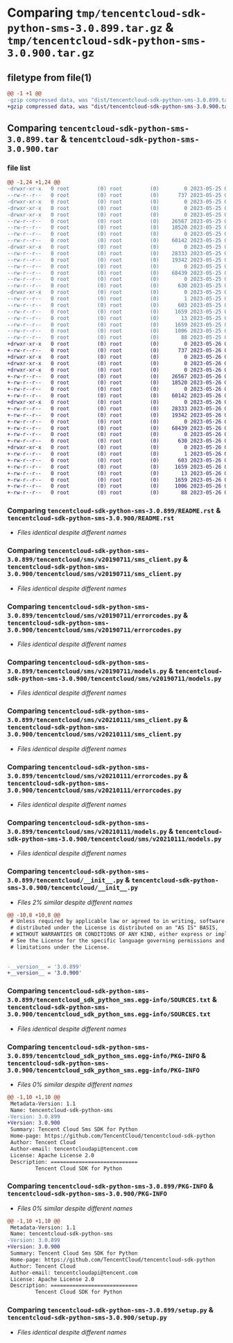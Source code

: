 # Comparing `tmp/tencentcloud-sdk-python-sms-3.0.899.tar.gz` & `tmp/tencentcloud-sdk-python-sms-3.0.900.tar.gz`

## filetype from file(1)

```diff
@@ -1 +1 @@
-gzip compressed data, was "dist/tencentcloud-sdk-python-sms-3.0.899.tar", last modified: Thu May 25 00:34:45 2023, max compression
+gzip compressed data, was "dist/tencentcloud-sdk-python-sms-3.0.900.tar", last modified: Fri May 26 02:26:15 2023, max compression
```

## Comparing `tencentcloud-sdk-python-sms-3.0.899.tar` & `tencentcloud-sdk-python-sms-3.0.900.tar`

### file list

```diff
@@ -1,24 +1,24 @@
-drwxr-xr-x   0 root         (0) root         (0)        0 2023-05-25 00:34:45.000000 tencentcloud-sdk-python-sms-3.0.899/
--rw-r--r--   0 root         (0) root         (0)      737 2023-05-25 00:34:45.000000 tencentcloud-sdk-python-sms-3.0.899/README.rst
-drwxr-xr-x   0 root         (0) root         (0)        0 2023-05-25 00:34:45.000000 tencentcloud-sdk-python-sms-3.0.899/tencentcloud/
-drwxr-xr-x   0 root         (0) root         (0)        0 2023-05-25 00:34:45.000000 tencentcloud-sdk-python-sms-3.0.899/tencentcloud/sms/
-drwxr-xr-x   0 root         (0) root         (0)        0 2023-05-25 00:34:45.000000 tencentcloud-sdk-python-sms-3.0.899/tencentcloud/sms/v20190711/
--rw-r--r--   0 root         (0) root         (0)    26567 2023-05-25 00:34:45.000000 tencentcloud-sdk-python-sms-3.0.899/tencentcloud/sms/v20190711/sms_client.py
--rw-r--r--   0 root         (0) root         (0)    18520 2023-05-25 00:34:45.000000 tencentcloud-sdk-python-sms-3.0.899/tencentcloud/sms/v20190711/errorcodes.py
--rw-r--r--   0 root         (0) root         (0)        0 2023-05-25 00:34:45.000000 tencentcloud-sdk-python-sms-3.0.899/tencentcloud/sms/v20190711/__init__.py
--rw-r--r--   0 root         (0) root         (0)    60142 2023-05-25 00:34:45.000000 tencentcloud-sdk-python-sms-3.0.899/tencentcloud/sms/v20190711/models.py
-drwxr-xr-x   0 root         (0) root         (0)        0 2023-05-25 00:34:45.000000 tencentcloud-sdk-python-sms-3.0.899/tencentcloud/sms/v20210111/
--rw-r--r--   0 root         (0) root         (0)    28333 2023-05-25 00:34:45.000000 tencentcloud-sdk-python-sms-3.0.899/tencentcloud/sms/v20210111/sms_client.py
--rw-r--r--   0 root         (0) root         (0)    19342 2023-05-25 00:34:45.000000 tencentcloud-sdk-python-sms-3.0.899/tencentcloud/sms/v20210111/errorcodes.py
--rw-r--r--   0 root         (0) root         (0)        0 2023-05-25 00:34:45.000000 tencentcloud-sdk-python-sms-3.0.899/tencentcloud/sms/v20210111/__init__.py
--rw-r--r--   0 root         (0) root         (0)    68439 2023-05-25 00:34:45.000000 tencentcloud-sdk-python-sms-3.0.899/tencentcloud/sms/v20210111/models.py
--rw-r--r--   0 root         (0) root         (0)        0 2023-05-25 00:34:45.000000 tencentcloud-sdk-python-sms-3.0.899/tencentcloud/sms/__init__.py
--rw-r--r--   0 root         (0) root         (0)      630 2023-05-25 00:34:45.000000 tencentcloud-sdk-python-sms-3.0.899/tencentcloud/__init__.py
-drwxr-xr-x   0 root         (0) root         (0)        0 2023-05-25 00:34:45.000000 tencentcloud-sdk-python-sms-3.0.899/tencentcloud_sdk_python_sms.egg-info/
--rw-r--r--   0 root         (0) root         (0)        1 2023-05-25 00:34:45.000000 tencentcloud-sdk-python-sms-3.0.899/tencentcloud_sdk_python_sms.egg-info/dependency_links.txt
--rw-r--r--   0 root         (0) root         (0)      603 2023-05-25 00:34:45.000000 tencentcloud-sdk-python-sms-3.0.899/tencentcloud_sdk_python_sms.egg-info/SOURCES.txt
--rw-r--r--   0 root         (0) root         (0)     1659 2023-05-25 00:34:45.000000 tencentcloud-sdk-python-sms-3.0.899/tencentcloud_sdk_python_sms.egg-info/PKG-INFO
--rw-r--r--   0 root         (0) root         (0)       13 2023-05-25 00:34:45.000000 tencentcloud-sdk-python-sms-3.0.899/tencentcloud_sdk_python_sms.egg-info/top_level.txt
--rw-r--r--   0 root         (0) root         (0)     1659 2023-05-25 00:34:45.000000 tencentcloud-sdk-python-sms-3.0.899/PKG-INFO
--rw-r--r--   0 root         (0) root         (0)     1006 2023-05-25 00:34:45.000000 tencentcloud-sdk-python-sms-3.0.899/setup.py
--rw-r--r--   0 root         (0) root         (0)       88 2023-05-25 00:34:45.000000 tencentcloud-sdk-python-sms-3.0.899/setup.cfg
+drwxr-xr-x   0 root         (0) root         (0)        0 2023-05-26 02:26:15.000000 tencentcloud-sdk-python-sms-3.0.900/
+-rw-r--r--   0 root         (0) root         (0)      737 2023-05-26 02:26:14.000000 tencentcloud-sdk-python-sms-3.0.900/README.rst
+drwxr-xr-x   0 root         (0) root         (0)        0 2023-05-26 02:26:15.000000 tencentcloud-sdk-python-sms-3.0.900/tencentcloud/
+drwxr-xr-x   0 root         (0) root         (0)        0 2023-05-26 02:26:15.000000 tencentcloud-sdk-python-sms-3.0.900/tencentcloud/sms/
+drwxr-xr-x   0 root         (0) root         (0)        0 2023-05-26 02:26:15.000000 tencentcloud-sdk-python-sms-3.0.900/tencentcloud/sms/v20190711/
+-rw-r--r--   0 root         (0) root         (0)    26567 2023-05-26 02:26:14.000000 tencentcloud-sdk-python-sms-3.0.900/tencentcloud/sms/v20190711/sms_client.py
+-rw-r--r--   0 root         (0) root         (0)    18520 2023-05-26 02:26:14.000000 tencentcloud-sdk-python-sms-3.0.900/tencentcloud/sms/v20190711/errorcodes.py
+-rw-r--r--   0 root         (0) root         (0)        0 2023-05-26 02:26:14.000000 tencentcloud-sdk-python-sms-3.0.900/tencentcloud/sms/v20190711/__init__.py
+-rw-r--r--   0 root         (0) root         (0)    60142 2023-05-26 02:26:14.000000 tencentcloud-sdk-python-sms-3.0.900/tencentcloud/sms/v20190711/models.py
+drwxr-xr-x   0 root         (0) root         (0)        0 2023-05-26 02:26:15.000000 tencentcloud-sdk-python-sms-3.0.900/tencentcloud/sms/v20210111/
+-rw-r--r--   0 root         (0) root         (0)    28333 2023-05-26 02:26:14.000000 tencentcloud-sdk-python-sms-3.0.900/tencentcloud/sms/v20210111/sms_client.py
+-rw-r--r--   0 root         (0) root         (0)    19342 2023-05-26 02:26:14.000000 tencentcloud-sdk-python-sms-3.0.900/tencentcloud/sms/v20210111/errorcodes.py
+-rw-r--r--   0 root         (0) root         (0)        0 2023-05-26 02:26:14.000000 tencentcloud-sdk-python-sms-3.0.900/tencentcloud/sms/v20210111/__init__.py
+-rw-r--r--   0 root         (0) root         (0)    68439 2023-05-26 02:26:14.000000 tencentcloud-sdk-python-sms-3.0.900/tencentcloud/sms/v20210111/models.py
+-rw-r--r--   0 root         (0) root         (0)        0 2023-05-26 02:26:14.000000 tencentcloud-sdk-python-sms-3.0.900/tencentcloud/sms/__init__.py
+-rw-r--r--   0 root         (0) root         (0)      630 2023-05-26 02:26:14.000000 tencentcloud-sdk-python-sms-3.0.900/tencentcloud/__init__.py
+drwxr-xr-x   0 root         (0) root         (0)        0 2023-05-26 02:26:15.000000 tencentcloud-sdk-python-sms-3.0.900/tencentcloud_sdk_python_sms.egg-info/
+-rw-r--r--   0 root         (0) root         (0)        1 2023-05-26 02:26:15.000000 tencentcloud-sdk-python-sms-3.0.900/tencentcloud_sdk_python_sms.egg-info/dependency_links.txt
+-rw-r--r--   0 root         (0) root         (0)      603 2023-05-26 02:26:15.000000 tencentcloud-sdk-python-sms-3.0.900/tencentcloud_sdk_python_sms.egg-info/SOURCES.txt
+-rw-r--r--   0 root         (0) root         (0)     1659 2023-05-26 02:26:15.000000 tencentcloud-sdk-python-sms-3.0.900/tencentcloud_sdk_python_sms.egg-info/PKG-INFO
+-rw-r--r--   0 root         (0) root         (0)       13 2023-05-26 02:26:15.000000 tencentcloud-sdk-python-sms-3.0.900/tencentcloud_sdk_python_sms.egg-info/top_level.txt
+-rw-r--r--   0 root         (0) root         (0)     1659 2023-05-26 02:26:15.000000 tencentcloud-sdk-python-sms-3.0.900/PKG-INFO
+-rw-r--r--   0 root         (0) root         (0)     1006 2023-05-26 02:26:14.000000 tencentcloud-sdk-python-sms-3.0.900/setup.py
+-rw-r--r--   0 root         (0) root         (0)       88 2023-05-26 02:26:15.000000 tencentcloud-sdk-python-sms-3.0.900/setup.cfg
```

### Comparing `tencentcloud-sdk-python-sms-3.0.899/README.rst` & `tencentcloud-sdk-python-sms-3.0.900/README.rst`

 * *Files identical despite different names*

### Comparing `tencentcloud-sdk-python-sms-3.0.899/tencentcloud/sms/v20190711/sms_client.py` & `tencentcloud-sdk-python-sms-3.0.900/tencentcloud/sms/v20190711/sms_client.py`

 * *Files identical despite different names*

### Comparing `tencentcloud-sdk-python-sms-3.0.899/tencentcloud/sms/v20190711/errorcodes.py` & `tencentcloud-sdk-python-sms-3.0.900/tencentcloud/sms/v20190711/errorcodes.py`

 * *Files identical despite different names*

### Comparing `tencentcloud-sdk-python-sms-3.0.899/tencentcloud/sms/v20190711/models.py` & `tencentcloud-sdk-python-sms-3.0.900/tencentcloud/sms/v20190711/models.py`

 * *Files identical despite different names*

### Comparing `tencentcloud-sdk-python-sms-3.0.899/tencentcloud/sms/v20210111/sms_client.py` & `tencentcloud-sdk-python-sms-3.0.900/tencentcloud/sms/v20210111/sms_client.py`

 * *Files identical despite different names*

### Comparing `tencentcloud-sdk-python-sms-3.0.899/tencentcloud/sms/v20210111/errorcodes.py` & `tencentcloud-sdk-python-sms-3.0.900/tencentcloud/sms/v20210111/errorcodes.py`

 * *Files identical despite different names*

### Comparing `tencentcloud-sdk-python-sms-3.0.899/tencentcloud/sms/v20210111/models.py` & `tencentcloud-sdk-python-sms-3.0.900/tencentcloud/sms/v20210111/models.py`

 * *Files identical despite different names*

### Comparing `tencentcloud-sdk-python-sms-3.0.899/tencentcloud/__init__.py` & `tencentcloud-sdk-python-sms-3.0.900/tencentcloud/__init__.py`

 * *Files 2% similar despite different names*

```diff
@@ -10,8 +10,8 @@
 # Unless required by applicable law or agreed to in writing, software
 # distributed under the License is distributed on an "AS IS" BASIS,
 # WITHOUT WARRANTIES OR CONDITIONS OF ANY KIND, either express or implied.
 # See the License for the specific language governing permissions and
 # limitations under the License.
 
 
-__version__ = '3.0.899'
+__version__ = '3.0.900'
```

### Comparing `tencentcloud-sdk-python-sms-3.0.899/tencentcloud_sdk_python_sms.egg-info/SOURCES.txt` & `tencentcloud-sdk-python-sms-3.0.900/tencentcloud_sdk_python_sms.egg-info/SOURCES.txt`

 * *Files identical despite different names*

### Comparing `tencentcloud-sdk-python-sms-3.0.899/tencentcloud_sdk_python_sms.egg-info/PKG-INFO` & `tencentcloud-sdk-python-sms-3.0.900/tencentcloud_sdk_python_sms.egg-info/PKG-INFO`

 * *Files 0% similar despite different names*

```diff
@@ -1,10 +1,10 @@
 Metadata-Version: 1.1
 Name: tencentcloud-sdk-python-sms
-Version: 3.0.899
+Version: 3.0.900
 Summary: Tencent Cloud Sms SDK for Python
 Home-page: https://github.com/TencentCloud/tencentcloud-sdk-python
 Author: Tencent Cloud
 Author-email: tencentcloudapi@tencent.com
 License: Apache License 2.0
 Description: ============================
         Tencent Cloud SDK for Python
```

### Comparing `tencentcloud-sdk-python-sms-3.0.899/PKG-INFO` & `tencentcloud-sdk-python-sms-3.0.900/PKG-INFO`

 * *Files 0% similar despite different names*

```diff
@@ -1,10 +1,10 @@
 Metadata-Version: 1.1
 Name: tencentcloud-sdk-python-sms
-Version: 3.0.899
+Version: 3.0.900
 Summary: Tencent Cloud Sms SDK for Python
 Home-page: https://github.com/TencentCloud/tencentcloud-sdk-python
 Author: Tencent Cloud
 Author-email: tencentcloudapi@tencent.com
 License: Apache License 2.0
 Description: ============================
         Tencent Cloud SDK for Python
```

### Comparing `tencentcloud-sdk-python-sms-3.0.899/setup.py` & `tencentcloud-sdk-python-sms-3.0.900/setup.py`

 * *Files identical despite different names*

